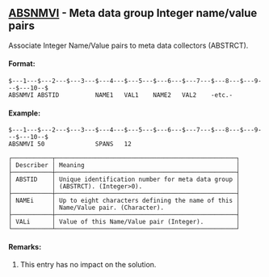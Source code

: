 ## [ABSNMVI](https://nexus.hexagon.com/documentationcenter/bundle/MSC_Nastran_2022.4/page/Nastran_Combined_Book/qrg/bulkab/TOC.ABSNMVI.xhtml) - Meta data group Integer name/value pairs

Associate Integer Name/Value pairs to meta data collectors (ABSTRCT).

#### Format:

```nastran
$---1---$---2---$---3---$---4---$---5---$---6---$---7---$---8---$---9---$---10--$
ABSNMVI ABSTID          NAME1   VAL1    NAME2   VAL2    -etc.-                  
```
#### Example:

```nastran
$---1---$---2---$---3---$---4---$---5---$---6---$---7---$---8---$---9---$---10--$
ABSNMVI 50              SPANS   12                                              
```
```text
┌───────────┬──────────────────────────────────────────────────┐
│ Describer │ Meaning                                          │
├───────────┼──────────────────────────────────────────────────┤
│ ABSTID    │ Unique identification number for meta data group │
│           │ (ABSTRCT). (Integer>0).                          │
├───────────┼──────────────────────────────────────────────────┤
│ NAMEi     │ Up to eight characters defining the name of this │
│           │ Name/Value pair. (Character).                    │
├───────────┼──────────────────────────────────────────────────┤
│ VALi      │ Value of this Name/Value pair (Integer).         │
└───────────┴──────────────────────────────────────────────────┘
```
#### Remarks:

1. This entry has no impact on the solution.

